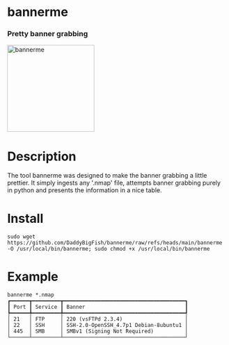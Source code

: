 # bannerme
### Pretty banner grabbing
<img width="200" alt="bannerme" src="https://github.com/user-attachments/assets/5e9e29b9-a25a-4137-8bf6-7696b7c1cc2e" />

# Description
The tool bannerme was designed to make the banner grabbing a little prettier. It simply ingests any '.nmap' file, attempts banner grabbing purely in python and presents the information in a nice table.

# Install
```
sudo wget https://github.com/DaddyBigFish/bannerme/raw/refs/heads/main/bannerme -O /usr/local/bin/bannerme; sudo chmod +x /usr/local/bin/bannerme
```

# Example
```
bannerme *.nmap
┏━━━━━━┳━━━━━━━━━┳━━━━━━━━━━━━━━━━━━━━━━━━━━━━━━━━━━━━━━━┓
┃ Port ┃ Service ┃ Banner                                ┃
┡━━━━━━╇━━━━━━━━━╇━━━━━━━━━━━━━━━━━━━━━━━━━━━━━━━━━━━━━━━┩
│ 21   │ FTP     │ 220 (vsFTPd 2.3.4)                    │
│ 22   │ SSH     │ SSH-2.0-OpenSSH_4.7p1 Debian-8ubuntu1 │
│ 445  │ SMB     │ SMBv1 (Signing Not Required)          │
└──────┴─────────┴───────────────────────────────────────┘
```

